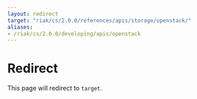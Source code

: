 ```yaml
---
layout: redirect
target: "riak/cs/2.0.0/references/apis/storage/openstack/"
aliases:
- /riak/cs/2.0.0/developing/apis/openstack
---
```


# Redirect

This page will redirect to `target`.

